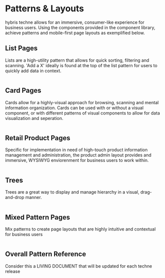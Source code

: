<!--SIDENAVCONFIG
	{
		"showLeftNav": true,
		"navigation": [
			{
				"text": "List Pages", 
				"id": "#patterns-list-pages"
			},
      {
        "text": "Card Pages", 
        "id": "#patterns-card-pages"
      },
      {
        "text": "Retail Product Pages", 
        "id": "#patterns-retail-product-pages"
      },
      {
        "text": "Trees", 
        "id": "#patterns-trees"
      },
      {
        "text": "Mixed Pattern Pages",
        "id": "#patterns-mixed-pattern-pages"
      },
      {
        "text": "Overall Pattern Reference",
        "id": "#patterns-overall-pattern-reference"
      }
    ]
	}
-->


<div class="hyPatternsPage container-fluid" >
  <div class="row">
    <h1>Patterns & Layouts</h1>
    <p>hybris techne allows for an immersive, consumer-like experience for business users. Using the components provided in the component library, achieve patterns and mobile-first page layouts as exemplified below.</p>  
  </div>
  <section id="patterns-list-pages" class="page">
    <h2>List Pages</h2>
    <p>Lists are a high-utility pattern that allows for quick sorting, filtering and scanning. 'Add a X' ideally is found at the top of the list pattern for users to quickly add data in context. </p>
    <div class="row">
      <div class="col-md-4 col-xs-12 col-sm-6 text-center sectionSpacing">
        <a class="js_fullscreen" data-toggle="modal" data-id="images/fullscreen/team_Members-list.png" title="View Full Image" href="#viewFullscreen">
          <img src="images/thumbnails/team_Members-list.png" alt="" class="img-thumbnail">
        </a>
      </div>
      <div class="col-md-4 col-xs-12 col-sm-6 text-center sectionSpacing">
        <a class="js_fullscreen" data-toggle="modal" data-id="images/fullscreen/Packages-lists.png" title="View Full Image" href="#viewFullscreen">
          <img src="images/thumbnails/Packages-lists.png" alt="" class="img-thumbnail">
        </a>
      </div>
      <div class="col-md-4 col-xs-12 col-sm-6 text-center sectionSpacing">
        <a class="js_fullscreen" data-toggle="modal" data-id="images/fullscreen/mobile_table.png" title="View Full Image" href="#viewFullscreen">
          <img src="images/thumbnails/mobile_table.png" alt="" class="img-thumbnail">
        </a>
      </div>
    </div>
  </section>
  <section id="patterns-card-pages" class="page">
    <h2>Card Pages</h2>
    <p>Cards allow for a highly-visual approach for browsing, scanning and mental information organization. Cards can be used with or without a visual component, or with different patterns of visual components to allow for data visualization and seperation.</p>
    <div class="row">
      <div class="col-md-4 col-xs-12 col-sm-6 text-center sectionSpacing">
        <a class="js_fullscreen" data-toggle="modal" data-id="images/fullscreen/Packages-cards.png" title="View Full Image" href="#viewFullscreen">
          <img src="images/thumbnails/Packages-cards.png" alt="" class="img-thumbnail">
        </a>
      </div>
      <div class="col-md-4 col-xs-12 col-sm-6 text-center sectionSpacing">
        <a class="js_fullscreen" data-toggle="modal" data-id="images/fullscreen/team_Members-list.png" title="View Full Image" href="#viewFullscreen">
          <img src="images/thumbnails/team_Members-cards.png" alt="" class="img-thumbnail">
        </a>
      </div>
      <div class="col-md-4 col-xs-12 col-sm-6 text-center sectionSpacing">
        <a class="js_fullscreen" data-toggle="modal" data-id="images/fullscreen/Builder_15.png" title="View Full Image" href="#viewFullscreen">
          <img src="images/thumbnails/Packages-mobile.png" alt="" class="img-thumbnail">
        </a>
      </div>
    </div>
  </section>
  <section id="patterns-retail-product-pages" class="page">
    <h2>Retail Product Pages</h2>
    <p>Specific for implementation in need of high-touch product information management and administration, the product admin layout provides and immersive, WYSIWYG enviorenment for business users to work within.</p>
    <div class="row">
      <div class="col-md-4 col-xs-12 col-sm-6 text-center sectionSpacing">
        <a class="js_fullscreen" data-toggle="modal" data-id="images/fullscreen/products.png" title="View Full Image" href="#viewFullscreen">
          <img src="images/thumbnails/desktop_products.png" alt="" class="img-thumbnail">
        </a>
      </div>
      <div class="col-md-4 col-xs-12 col-sm-6 text-center sectionSpacing">
        <a class="js_fullscreen" data-toggle="modal" data-id="images/fullscreen/tablet_products.png" title="View Full Image" href="#viewFullscreen">
          <img src="images/thumbnails/tablet_products.png" alt="" class="img-thumbnail">
        </a>
      </div>
      <div class="col-md-4 col-xs-12 col-sm-6 text-center sectionSpacing">
        <a class="js_fullscreen" data-toggle="modal" data-id="images/fullscreen/mobile_products.png" title="View Full Image" href="#viewFullscreen">
          <img src="images/thumbnails/mobile_products.png" alt="" class="img-thumbnail">
        </a>
      </div>
    </div>
  </section>
  <section id="patterns-trees" class="page">
    <h2>Trees</h2>
    <p>Trees are a great way to display and manage hierarchy in a visual, drag-and-drop manner.</p>
    <div class="row">
      <div class="col-md-4 col-xs-12 col-sm-6 text-center sectionSpacing">
        <a class="js_fullscreen" data-toggle="modal" data-id="images/fullscreen/tree.png" title="View Full Image" href="#viewFullscreen">
          <img src="images/thumbnails/tree.png" alt="" class="img-thumbnail">
        </a>
      </div>
      <div class="col-md-4 col-xs-12 col-sm-6 text-center sectionSpacing">
        <a class="js_fullscreen" data-toggle="modal" data-id="images/fullscreen/mobile_tree.png" title="View Full Image" href="#viewFullscreen">
          <img src="images/thumbnails/mobile_tree.png" alt="" class="img-thumbnail">
        </a>
      </div>
    </div>
  </section>
  <section id="patterns-mixed-pattern-pages" class="page">
    <h2>Mixed Pattern Pages</h2>
    <p>Mix patterns to create page layouts that are highly intuitive and contextual for business users</p>
    <div class="row">
      <div class="col-md-4 col-xs-12 col-sm-6 text-center sectionSpacing">
        <a class="js_fullscreen" data-toggle="modal" data-id="images/fullscreen/Package_Details.png" title="View Full Image" href="#viewFullscreen">
          <img src="images/thumbnails/Package_Details.png" alt="" class="img-thumbnail">
        </a>
      </div>
      <div class="col-md-4 col-xs-12 col-sm-6 text-center sectionSpacing">
        <a class="js_fullscreen" data-toggle="modal" data-id="images/fullscreen/Organization_Details.png" title="View Full Image" href="#viewFullscreen">
          <img src="images/thumbnails/Organization_Details.png" alt="" class="img-thumbnail">
        </a>
      </div>
      <div class="col-md-4 col-xs-12 col-sm-6 text-center sectionSpacing">
        <a class="js_fullscreen" data-toggle="modal" data-id="images/fullscreen/Builder_12.png" title="View Full Image" href="#viewFullscreen">
          <img src="images/thumbnails/mobile_Organization_Details.png" alt="" class="img-thumbnail">
        </a>
      </div>
    </div>
  </section>
  <section id="patterns-overall-pattern-reference" class="page">
    <h2>Overall Pattern Reference</h2>
    <p>Consider this a LIVING DOCUMENT that will be updated for each techne release</p>
    <div class="row">
      <div class="col-md-4 col-xs-12 col-sm-6 text-center sectionSpacing">
        <a class="js_fullscreen" data-toggle="modal" data-id="images/fullscreen/techne_styles.png" title="View Full Image" href="#viewFullscreen">
          <img src="images/thumbnails/techne_styles.png" alt="" class="img-thumbnail">
        </a>
      </div>
    </div>
  </section>
  <div class="modal fade bs-example-modal-lg" id="viewFullscreen">
    <div class="modal-dialog modal-lg">
      <div class="modal-content">
        <div class="col-md-12">
          <img src="" class="showFullscreen">
        </div>
      </div>
    </div>
  </div>    
</div>
